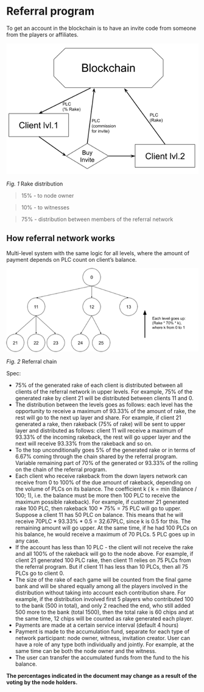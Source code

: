 # Referral program

To get an account in the blockchain is to have an invite code from someone from the players or affiliates.

![Rake distribution](../images/afl_schema.png "Fig. 1 Rake distribution")

_Fig. 1_ Rake distribution

> 15% - to node owner

> 10% - to witnesses 

> 75% - distribution between members of the referral network

## How referral network works

Multi-level system with the same logic for all levels, where the amount of payment depends on PLC count on client’s balance.

![Referral chain](../images/reff_chain.png "Fig. 2 Referral chain")

_Fig. 2_ Referral chain

Spec:

* 75% of the generated rake of each client is distributed between all clients of the referral network in upper levels. For example, 75% of the generated rake by client 21 will be distributed between clients 11 and 0.
* The distribution between the levels goes as follows: each level has the opportunity to receive a maximum of 93.33% of the amount of rake, the rest will go to the next up layer and share. For example, if client 21 generated a rake, then rakeback (75% of rake) will be sent to upper layer and distributed as follows: client 11 will receive a maximum of 93.33% of the incoming rakeback, the rest will go upper layer and the next will receive 93.33% from the rakeback and so on.
* To the top unconditionally goes 5% of the generated rake or in terms of 6.67% coming through the chain shared by the referral program. Variable remaining part of 70% of the generated or 93.33% of the rolling on the chain of the referral program.
* Each client who receive rakeback from the down layers network can receive from 0 to 100% of the due amount of rakeback, depending on the volume of PLCs on its balance. The coefficient k ( k = min (Balance / 100; 1), i.e. the balance must be more then 100 PLC to receive the maximum possible rakeback). For example, if customer 21 generated rake 100 PLC, then rakeback 100 * 75% = 75 PLC will go to upper. Suppose a client 11 has  50 PLC on balance. This means that he will receive 70PLC * 93.33% * 0.5 = 32.67PLC, since k is 0.5 for this. The remaining amount will go upper. At the same time, if he had 100 PLCs on his balance, he would receive a maximum of 70 PLCs. 5 PLC goes up in any case.
* If the account has less than 10 PLC - the client will not receive the rake and all 100% of the rakeback will go to the node above. For example, if client 21 generated 100 PLC rake, then client 11 relies on 75 PLCs from the referral program. But if client 11 has less than 10 PLCs, then all 75 PLCs go to client 0.
* The size of the rake of each game will be counted from the final game bank and will be shared equally among all the players involved in the distribution without taking into account each contribution share. For example, if the distribution involved first 5 players who contributed 100 to the bank (500 in total), and only 2 reached the end, who still added 500 more to the bank (total 1500), then the total rake is 60 chips and at the same time, 12 chips will be counted as rake generated each player.
* Payments are made at a certain service interval (default 4 hours)
* Payment is made to the accumulation fund, separate for each type of network participant: node owner, witness, invitation creator. User can have a role of any type both individually and jointly. For example, at the same time can be both the node owner and the witness.
* The user can transfer the accumulated funds from the fund to the his balance.

**The percentages indicated in the document may change as a result of the voting by the node holders.**
